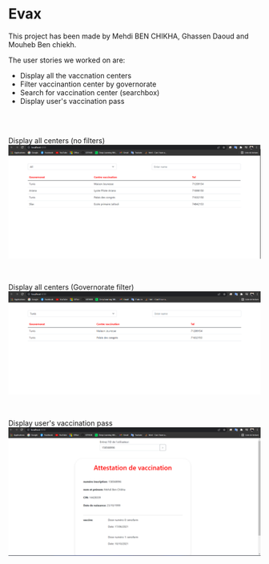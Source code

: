 # Evax

This project has been made by Mehdi BEN CHIKHA, Ghassen Daoud and Mouheb Ben chiekh.

The user stories we worked on are: 
* Display all the vaccnation centers
* Filter vaccinantion center by governorate
* Search for vaccination center (searchbox)
* Display user's vaccination pass

<br />
<br />

Display all centers (no filters)
![alt text](https://github.com/MehdiBC/MV--Architectures-EVAX/blob/main/captures/centre_vacc_no_filter.png)

<br />

Display all centers (Governorate filter)
![alt text](https://github.com/MehdiBC/MV--Architectures-EVAX/blob/main/captures/centre_vacc_gov.png)

<br />

Display user's vaccination pass
![alt text](https://github.com/MehdiBC/MV--Architectures-EVAX/blob/main/captures/user_page.png)

